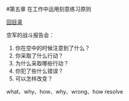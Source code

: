 #第五章 在工作中运用刻意练习原则

[回目录](index.md)


空军的战斗报告会：

1. 你在空中的时候注意到了什么？
2. 你采取了什么行动？
3. 为什么采取哪些行动？
4. 你犯了些什么错误？
5. 可以怎样改变？

what、why、how、why、wrong、how resolve
